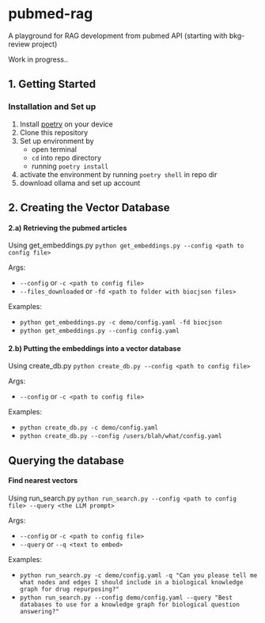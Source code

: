 # pubmed-rag
A playground for RAG development from pubmed API (starting with bkg-review project)

Work in progress..

## 1. Getting Started

### Installation and Set up

1. Install [poetry](https://python-poetry.org/docs/#installation) on your device
2. Clone this repository
3. Set up environment by 
    - open terminal
    - `cd` into repo directory
    - running `poetry install`
4. activate the environment by running `poetry shell` in repo dir
5. download ollama and set up account

## 2. Creating the Vector Database

#### 2.a) Retrieving the pubmed articles

Using get_embeddings.py
`python get_embeddings.py --config <path to config file>`

Args:
- `--config` or `-c <path to config file>` 
- `--files_downloaded` or `-fd <path to folder with biocjson files>`

Examples:
- `python get_embeddings.py -c demo/config.yaml -fd biocjson`
- `python get_embeddings.py --config config.yaml`

#### 2.b) Putting the embeddings into a vector database

Using create_db.py
`python create_db.py --config <path to config file>`

Args:
- `--config` or `-c <path to config file>` 

Examples:
- `python create_db.py -c demo/config.yaml`
- `python create_db.py --config /users/blah/what/config.yaml`

## Querying the database

#### Find nearest vectors

Using run_search.py
`python run_search.py --config <path to config file> --query <the LLM prompt>`

Args:
- `--config` or `-c <path to config file>` 
- `--query` or `--q <text to embed>` 

Examples:
- `python run_search.py -c demo/config.yaml -q "Can you please tell me what nodes and edges I should include in a biological knowledge graph for drug repurposing?"`
- `python run_search.py --config demo/config.yaml --query "Best databases to use for a knowledge graph for biological question answering?"`